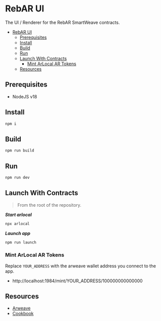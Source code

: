 # RebAR UI

The UI / Renderer for the RebAR SmartWeave contracts.

- [RebAR UI](#rebar-ui)
  - [Prerequisites](#prerequisites)
  - [Install](#install)
  - [Build](#build)
  - [Run](#run)
  - [Launch With Contracts](#launch-with-contracts)
    - [Mint ArLocal AR Tokens](#mint-arlocal-ar-tokens)
  - [Resources](#resources)


## Prerequisites

- NodeJS v18

## Install

```sh
npm i
```

## Build

```sh
npm run build
```

## Run

```sh
npm run dev
```

## Launch With Contracts

> From the root of the repository.

**_Start arlocal_**

```sh
npx arlocal
```

**_Launch app_**

```sh
npm run launch
```

### Mint ArLocal AR Tokens

Replace `YOUR_ADDRESS` with the arweave wallet address you connect to the app.

- http://localhost:1984/mint/YOUR_ADDRESS/100000000000000

## Resources

- [Arweave](https://arweave.org)
- [Cookbook](https://cookbook.g8way.io)

